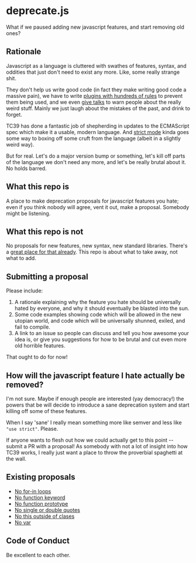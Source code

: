 # deprecate.js

What if we paused adding new javascript features, and start removing old ones?

## Rationale

Javascript as a language is cluttered with swathes of features, syntax, and oddities that just don't need to exist any more. Like, some really strange shit.

They don't help us write good code (in fact they make writing good code a massive pain), we have to write [plugins with hundreds of rules](https://eslint.org/docs/rules/) to prevent them being used, and we even [give talks](https://www.destroyallsoftware.com/talks/wat) to warn people about the really weird stuff. Mainly we just laugh about the mistakes of the past, and drink to forget.

TC39 has done a fantastic job of shepherding in updates to the ECMAScript spec which make it a usable, modern language. And [strict mode](https://developer.mozilla.org/en-US/docs/Web/JavaScript/Reference/Strict_mode) kinda goes some way to boxing off some cruft from the language (albeit in a slightly weird way).

But for real. Let's do a major version bump or something, let's kill off parts of the language we don't need any more, and let's be really brutal about it. No holds barred. 

## What this repo is

A place to make deprecation proposals for javascript features you hate; even if you think nobody will agree, vent it out, make a proposal. Somebody might be listening.

## What this repo is not

No proposals for new features, new syntax, new standard libraries. There's a [great place for that already](https://github.com/tc39/proposals). This repo is about what to take away, not what to add.

## Submitting a proposal

Please include:

1. A rationale explaining why the feature you hate should be universally hated by everyone, and why it should eventually be blasted into the sun.
2. Some code examples showing code which will be allowed in the new utopian world, and code which will be universally shunned, exiled, and fail to compile.
3. A link to an issue so people can discuss and tell you how awesome your idea is, or give you suggestions for how to be brutal and cut even more old horrible features.

That ought to do for now!

## How will the javascript feature I hate actually be removed?

I'm not sure. Maybe if enough people are interested (yay democracy!) the powers that be will decide to introduce a sane deprecation system and start killing off some of these features.

When I say 'sane' I really mean something more like semver and less like `"use strict"`. Please.

If anyone wants to flesh out how we could actually get to this point -- submit a PR with a proposal! As somebody with not a lot of insight into how TC39 works, I really just want a place to throw the proverbial spaghetti at the wall.

## Existing proposals

- [No for-in loops](/proposals/no-for-in-loops.md)
- [No function keyword](/proposals/no-function-keyword.md)
- [No function prototype](/proposals/no-function-prototype.md)
- [No single or double quotes](/proposals/no-single-or-double-quotes.md)
- [No this outside of clases](/proposals/no-this-outside-of-classes.md)
- [No var](/proposals/no-var.md)

## Code of Conduct

Be excellent to each other.
